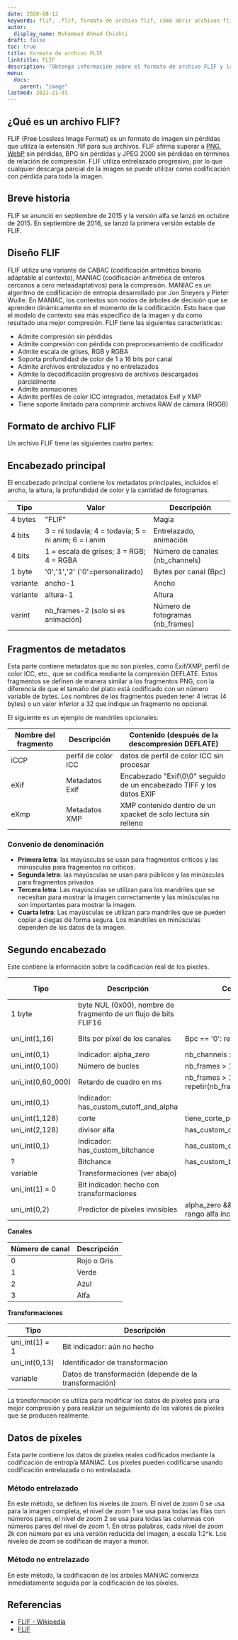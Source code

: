 ```yaml
---
date: 2020-08-12
keywords: flif, .flif, formato de archivo flif, cómo abrir archivos flif, extensión .flif, extensión flif
autor:
  display_name: Muhammad Ahmad Chishti
draft: false
toc: true
title: Formato de archivo FLIF
linktitle: FLIF
description: "Obtenga información sobre el formato de archivo FLIF y las API que pueden crear y abrir archivos FLIF."
menu:
  docs:
    parent: "image"
lastmod: 2021-21-01
---
```


## ¿Qué es un archivo FLIF? ##

FLIF (Free Lossless Image Format) es un formato de imagen sin pérdidas que utiliza la extensión .flif para sus archivos. FLIF afirma superar a [PNG](/es/image/png/), [WebP](/es/image/webp/) sin pérdidas, BPG sin pérdidas y JPEG 2000 sin pérdidas en términos de relación de compresión. FLIF utiliza entrelazado progresivo, por lo que cualquier descarga parcial de la imagen se puede utilizar como codificación con pérdida para toda la imagen.

## Breve historia ##

FLIF se anunció en septiembre de 2015 y la versión alfa se lanzó en octubre de 2015. En septiembre de 2016, se lanzó la primera versión estable de FLIF.

## Diseño FLIF ##

FLIF utiliza una variante de CABAC (codificación aritmética binaria adaptable al contexto), MANIAC (codificación aritmética de enteros cercanos a cero metaadaptativos) para la compresión. MANIAC es un algoritmo de codificación de entropía desarrollado por Jon Sneyers y Pieter Wuille. En MANIAC, los contextos son nodos de árboles de decisión que se aprenden dinámicamente en el momento de la codificación. Esto hace que el modelo de contexto sea más específico de la imagen y da como resultado una mejor compresión. FLIF tiene las siguientes características:

- Admite compresión sin pérdidas
- Admite compresión con pérdida con preprocesamiento de codificador
- Admite escala de grises, RGB y RGBA
- Soporta profundidad de color de 1 a 16 bits por canal
- Admite archivos entrelazados y no entrelazados
- Admite la decodificación progresiva de archivos descargados parcialmente
- Admite animaciones
- Admite perfiles de color ICC integrados, metadatos Exif y XMP
- Tiene soporte limitado para comprimir archivos RAW de cámara (RGGB)

## Formato de archivo FLIF ##

Un archivo FLIF tiene las siguientes cuatro partes:

## Encabezado principal ##

El encabezado principal contiene los metadatos principales, incluidos el ancho, la altura, la profundidad de color y la cantidad de fotogramas.

|Tipo|Valor|Descripción|
|---|---|---|
|4 bytes|"FLIF"|Magia|
|4 bits|3 = ni todavía; 4 = todavía; 5 = ni anim; 6 = i anim|Entrelazado, animación|
|4 bits|1 = escala de grises; 3 = RGB; 4 = RGBA|Número de canales (nb_channels)|
|1 byte|'0','1','2' ('0'=personalizado)|Bytes por canal (Bpc)|
|variante|ancho-1|Ancho|
|variante|altura-1|Altura|
|varint|nb_frames-2 (solo si es animación)|Número de fotogramas (nb_frames)|

## Fragmentos de metadatos ##

Esta parte contiene metadatos que no son píxeles, como Exif/XMP, perfil de color ICC, etc., que se codifica mediante la compresión DEFLATE. Estos fragmentos se definen de manera similar a los fragmentos PNG, con la diferencia de que el tamaño del plato está codificado con un número variable de bytes. Los nombres de los fragmentos pueden tener 4 letras (4 bytes) o un valor inferior a 32 que indique un fragmento no opcional.

El siguiente es un ejemplo de mandriles opcionales:

|Nombre del fragmento|Descripción|Contenido (después de la descompresión DEFLATE)|
|---|---|---|
|iCCP|perfil de color ICC|datos de perfil de color ICC sin procesar|
|eXif|Metadatos Exif|Encabezado "Exif\0\0" seguido de un encabezado TIFF y los datos EXIF|
|eXmp|Metadatos XMP|XMP contenido dentro de un xpacket de solo lectura sin relleno|

### Convenio de denominación ###

- **Primera letra**: las mayúsculas se usan para fragmentos críticos y las minúsculas para fragmentos no críticos.
- **Segunda letra**: las mayúsculas se usan para públicos y las minúsculas para fragmentos privados
- **Tercera letra**: Las mayúsculas se utilizan para los mandriles que se necesitan para mostrar la imagen correctamente y las minúsculas no son importantes para mostrar la imagen.
- **Cuarta letra**: Las mayúsculas se utilizan para mandriles que se pueden copiar a ciegas de forma segura. Los mandriles en minúsculas dependen de los datos de la imagen.

## Segundo encabezado ##

Este contiene la información sobre la codificación real de los píxeles.

|Tipo|Descripción|Condición|Valor predeterminado|
|---|---|---|---|
|1 byte|byte NUL (0x00), nombre de fragmento de un flujo de bits FLIF16||
|uni_int(1,16)|Bits por píxel de los canales|Bpc == '0': repeat(nb_channels)|8 si Bpc == '1', 16 si Bpc == '2'|
|uni_int(0,1)|Indicador: alpha_zero|nb_channels > 3|0|
|uni_int(0,100)|Número de bucles|nb_frames > 1||
|uni_int(0,60_000)|Retardo de cuadro en ms|nb_frames > 1: repetir(nb_frames)|
|uni_int(0,1)|Indicador: has_custom_cutoff_and_alpha|||
|uni_int(1,128)|corte|tiene_corte_personalizado_y_alfa|2|
|uni_int(2,128)|divisor alfa|has_custom_cutoff_and_alpha|19|
|uni_int(0,1)|Indicador: has_custom_bitchance|has_custom_cutoff_and_alpha|0|
|?|Bitchance|has_custom_bitchance||
|variable|Transformaciones (ver abajo)|||
|uni_int(1) = 0|Bit indicador: hecho con transformaciones|||
|uni_int(0,2)|Predictor de píxeles invisibles|alpha_zero && entrelazado && rango alfa incluye cero||

**Canales**

|Número de canal|Descripción|
|---|----|
|0|Rojo o Gris|
|1|Verde|
|2|Azul|
|3|Alfa|

**Transformaciones**

|Tipo|Descripción|
|---|---|
|uni_int(1) = 1|Bit indicador: aún no hecho|
|uni_int(0,13)|Identificador de transformación|
|variable|Datos de transformación (depende de la transformación)|

La transformación se utiliza para modificar los datos de píxeles para una mejor compresión y para realizar un seguimiento de los valores de píxeles que se producen realmente.

## Datos de píxeles ##

Esta parte contiene los datos de píxeles reales codificados mediante la codificación de entropía MANIAC. Los píxeles pueden codificarse usando codificación entrelazada o no entrelazada.

### Método entrelazado ###

En este método, se definen los niveles de zoom. El nivel de zoom 0 se usa para la imagen completa, el nivel de zoom 1 se usa para todas las filas con números pares, el nivel de zoom 2 se usa para todas las columnas con números pares del nivel de zoom 1. En otras palabras, cada nivel de zoom 2k con número par es una versión reducida del imagen, a escala 1:2^k. Los niveles de zoom se codifican de mayor a menor.

### Método no entrelazado ###

En este método, la codificación de los árboles MANIAC comienza inmediatamente seguida por la codificación de los píxeles.

## Referencias ##

- [FLIF - Wikipedia](https://en.wikipedia.org/wiki/Free_Lossless_Image_Format)
- [FLIF](http://flif.info/)

